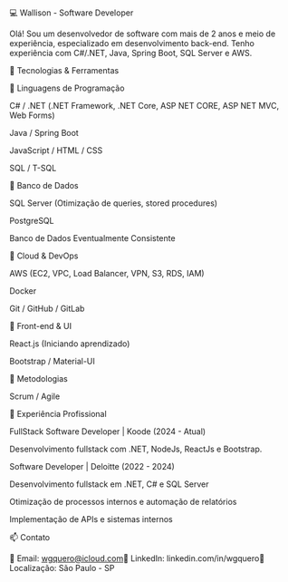 💻 Wallison - Software Developer

Olá! Sou um desenvolvedor de software com mais de 2 anos e meio de experiência, especializado em desenvolvimento back-end. Tenho experiência com C#/.NET, Java, Spring Boot, SQL Server e AWS.

🚀 Tecnologias & Ferramentas

🔹 Linguagens de Programação

C# / .NET (.NET Framework, .NET Core, ASP NET CORE, ASP NET MVC, Web Forms)

Java / Spring Boot

JavaScript / HTML / CSS 

SQL / T-SQL

🔹 Banco de Dados

SQL Server (Otimização de queries, stored procedures)

PostgreSQL

Banco de Dados Eventualmente Consistente

🔹 Cloud & DevOps

AWS (EC2, VPC, Load Balancer, VPN, S3, RDS, IAM)

Docker

Git / GitHub / GitLab

🔹 Front-end & UI

React.js (Iniciando aprendizado)

Bootstrap / Material-UI

🔹 Metodologias

Scrum / Agile

📌 Experiência Profissional

FullStack Software Developer | Koode (2024 - Atual)

Desenvolvimento fullstack com .NET, NodeJs, ReactJs e Bootstrap.


Software Developer | Deloitte (2022 - 2024)

Desenvolvimento fullstack em .NET, C# e SQL Server

Otimização de processos internos e automação de relatórios

Implementação de APIs e sistemas internos

📫 Contato

📧 Email: wgquero@icloud.com💼 LinkedIn: linkedin.com/in/wgquero📍 Localização: São Paulo - SP                                                                                 




